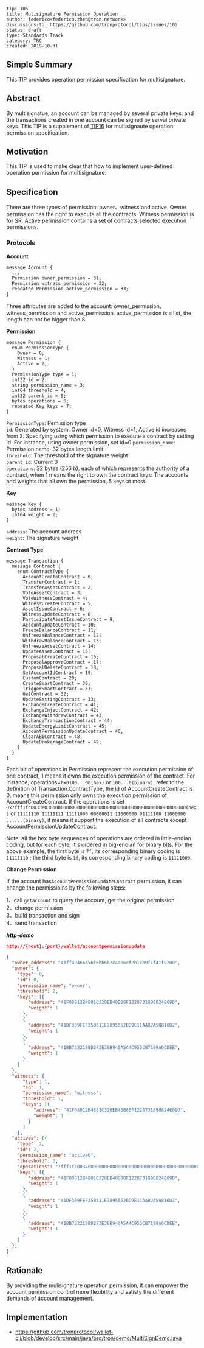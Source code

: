 
```
tip: 105 
title: Mulisignature Permission Operation
author: federico<federico.zhen@tron.network>
discussions-to: https://github.com/tronprotocol/tips/issues/105
status: draft
type: Standards Track
category: TRC
created: 2019-10-31
```

## Simple Summary

This TIP provides operation permission specification for multisignature.

## Abstract

By multisignatue, an account can be managed by several private keys, and the transactions created in one account can be signed by serval private keys. This TIP is a supplement of [TIP16](https://github.com/tronprotocol/tips/blob/master/tip-16.md) for multisignaute operation permission specification.

## Motivation

This TIP is used to make clear that how to implement user-defined operation permission for multisignature. 

## Specification

There are three types of permission: owner、witness and active. Owner permission has the right to execute all the contracts. Witness permission is for SR. Active permission contains a set of contracts selected execution permissions.

### Protocols

**Account**

```text  
message Account { 
  ... 
  Permission owner_permission = 31;
  Permission witness_permission = 32;
  repeated Permission active_permission = 33;
}
```
Three attributes are added to the account: owner_permission、witness_permission and active_permission. active_permission is a list, the length can not be bigger than 8.  

**Permission**

```text
message Permission {
  enum PermissionType {
    Owner = 0;
    Witness = 1;
    Active = 2;
  }
  PermissionType type = 1; 
  int32 id = 2;     
  string permission_name = 3;
  int64 threshold = 4;
  int32 parent_id = 5; 
  bytes operations = 6;  
  repeated Key keys = 7;
}
```
`PermissionType`: Pemission type  
`id`: Generated by system. Owner id=0, Witness id=1, Active id increases from 2. Specifying using which permission to execute a contract by setting id. For instance, using owner permission, set id=0 
`permission_name`: Permission name, 32 bytes length limit  
`threshold`: The threshold of the signature weight   
`parent_id`: Current 0  
`operations`: 32 bytes (256 b), each of which represents the authority of a contract, when 1 means the right to own the contract 
`keys`: The accounts and weights that all own the permission, 5 keys at most. 

**Key**     

```text
message Key {
  bytes address = 1;
  int64 weight = 2;
}
```
`address`: The account address     
`weight`: The signature weight  

**Contract Type**

```text
message Transaction {
  message Contract {
    enum ContractType {
      AccountCreateContract = 0;
      TransferContract = 1;
      TransferAssetContract = 2;
      VoteAssetContract = 3;
      VoteWitnessContract = 4;
      WitnessCreateContract = 5;
      AssetIssueContract = 6;
      WitnessUpdateContract = 8;
      ParticipateAssetIssueContract = 9;
      AccountUpdateContract = 10;
      FreezeBalanceContract = 11;
      UnfreezeBalanceContract = 12;
      WithdrawBalanceContract = 13;
      UnfreezeAssetContract = 14;
      UpdateAssetContract = 15;
      ProposalCreateContract = 16;
      ProposalApproveContract = 17;
      ProposalDeleteContract = 18;
      SetAccountIdContract = 19;
      CustomContract = 20;
      CreateSmartContract = 30;
      TriggerSmartContract = 31;
      GetContract = 32;
      UpdateSettingContract = 33;
      ExchangeCreateContract = 41;
      ExchangeInjectContract = 42;
      ExchangeWithdrawContract = 43;
      ExchangeTransactionContract = 44;
      UpdateEnergyLimitContract = 45;
      AccountPermissionUpdateContract = 46;
      ClearABIContract = 48;
      UpdateBrokerageContract = 49;
    }
  }  
}
```
Each bit of operations in Permission represent the execution permission of one contract, 1 means it owns the execution permission of the contract. For instance, operations=`0x0100...00(hex)` or `100...0(binary)`, refer to the definition of Transaction.ContractType, the id of AccountCreateContract is 0, means this permission only owns the execution permission of AccountCreateContract. If the operations  is set `0x7fff1fc0033e0300000000000000000000000000000000000000000000000000(hex)` or  `11111110 11111111 11111000 00000011 11000000 01111100 11000000 ......(binary)`, it means it support the execution of all contracts except AccountPermissionUpdateContract. 

Note: all the hex byte sequences of operations are ordered in little-endian coding, but for each byte, it's ordered in big-endian for binary bits. For the above example, the first byte is `7f`, its corresponding binary coding is `11111110` ; the third byte is `1f`, its corresponding binary coding is `11111000`.

**Change Permission**

If the account has`AccountPermissionUpdateContract` permission, it can change the permissioins by the following steps:   

1、call `getaccount` to query the account, get the original permission   
2、change permission    
3、build transaction and sign   
4、send transaction    

***http-demo***

```json
http://{host}:{port}/wallet/accountpermissionupdate

{
  "owner_address": "41ffa9466d5bf6bb6b7e4ab6ef2b1cb9f1f41f9700",
  "owner": {
    "type": 0,
    "id": 0,
    "permission_name": "owner",
    "threshold": 2,
    "keys": [{
        "address": "41F08012B4881C320EB40B80F1228731898824E09D",
        "weight": 1
      },
      {
        "address": "41DF309FEF25B311E7895562BD9E11AAB2A58816D2",
        "weight": 1
      },
      {
        "address": "41BB7322198D273E39B940A5A4C955CB7199A0CDEE",
        "weight": 1
      }
    ]
  },
  "witness": {
      "type": 1,
      "id": 1,
      "permission_name": "witness",
      "threshold": 1,
      "keys": [{
          "address": "41F08012B4881C320EB40B80F1228731898824E09D",
          "weight": 1
        } 
      ]
    },
  "actives": [{
    "type": 2,
    "id": 2,
    "permission_name": "active0",
    "threshold": 3,
    "operations": "7fff1fc0037e0000000000000000000000000000000000000000000000000000",
    "keys": [{
        "address": "41F08012B4881C320EB40B80F1228731898824E09D",
        "weight": 1
      },
      {
        "address": "41DF309FEF25B311E7895562BD9E11AAB2A58816D2",
        "weight": 1
      },
      {
        "address": "41BB7322198D273E39B940A5A4C955CB7199A0CDEE",
        "weight": 1
      }
    ]
  }]
}

```

## Rationale

By providing the mulisignature operation permission,  it can empower the account permission control more flexibility and satisfy the different demands of account management.


## Implementation 

* https://github.com/tronprotocol/wallet-cli/blob/develop/src/main/java/org/tron/demo/MultiSignDemo.java
